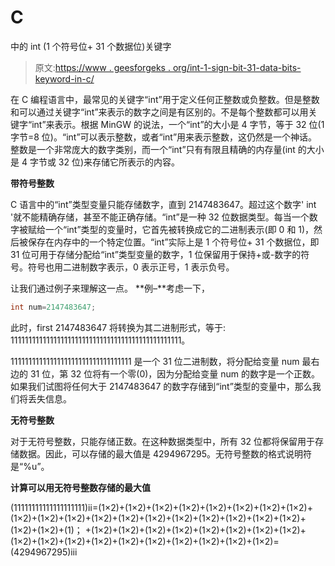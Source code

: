 # C

中的 int (1 个符号位+ 31 个数据位)关键字

> 原文:[https://www . geesforgeks . org/int-1-sign-bit-31-data-bits-keyword-in-c/](https://www.geeksforgeeks.org/int-1-sign-bit-31-data-bits-keyword-in-c/)

在 C 编程语言中，最常见的关键字“int”用于定义任何正整数或负整数。但是整数和可以通过关键字“int”来表示的数字之间是有区别的。不是每个整数都可以用关键字“int”来表示。根据 MinGW 的说法，一个“int”的大小是 4 字节，等于 32 位(1 字节=8 位)。“int”可以表示整数，或者“int”用来表示整数，这仍然是一个神话。整数是一个非常庞大的数字类别，而一个“int”只有有限且精确的内存量(int 的大小是 4 字节或 32 位)来存储它所表示的内容。

**带符号整数**

C 语言中的“int”类型变量只能存储数字，直到 2147483647。超过这个数字' int '就不能精确存储，甚至不能正确存储。“int”是一种 32 位数据类型。每当一个数字被赋给一个“int”类型的变量时，它首先被转换成它的二进制表示(即 0 和 1)，然后被保存在内存中的一个特定位置。“int”实际上是 1 个符号位+ 31 个数据位，即 31 位可用于存储分配给“int”类型变量的数字，1 位保留用于保持+或-数字的符号。符号也用二进制数字表示，0 表示正号，1 表示负号。

让我们通过例子来理解这一点。
**例–**考虑一下，

```cpp
int num=2147483647; 
```

此时，first 2147483647 将转换为其二进制形式，等于:
111111111111111111111111111111111111111111111111。

1111111111111111111111111111111111 是一个 31 位二进制数，将分配给变量 num 最右边的 31 位，第 32 位将有一个零(0)，因为分配给变量 num 的数字是一个正数。如果我们试图将任何大于 2147483647 的数字存储到“int”类型的变量中，那么我们将丢失信息。

**无符号整数**

对于无符号整数，只能存储正数。在这种数据类型中，所有 32 位都将保留用于存储数据。因此，可以存储的最大值是 4294967295。无符号整数的格式说明符是“%u”。

**计算可以用无符号整数存储的最大值**

(11111111111111111111)ⅱ=(1×2)+(1×2)+(1×2)+(1×2)+(1×2)+(1×2)+(1×2)+(1×2)+(1×2)+(1×2)+(1×2)+(1×2)+(1×2)+(1×2)+(1×2)+(1×2)+(1×2)+(1×2)+(1×2)+(1×2)+(1×2)+(1)； +(1×2)+(1×2)+(1×2)+(1×2)+(1×2)+(1×2)+(1×2)+(1×2)+(1×2)+(1×2)+(1×2)+(1×2)+(1×2)+(1×2)+(1×2)+(1×2)+(1×2)+(1×2)=(4294967295)ⅲ